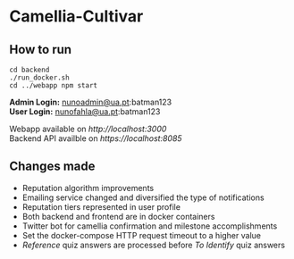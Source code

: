 # Camellia-Cultivar
## How to run
```
cd backend
./run_docker.sh
cd ../webapp npm start
```

**Admin Login:** nunoadmin@ua.pt:batman123  
**User Login:**  nunofahla@ua.pt:batman123

Webapp available on *http://localhost:3000*  
Backend API availble on *https://localhost:8085*

## Changes made
- Reputation algorithm improvements
- Emailing service changed and diversified the type of notifications
- Reputation tiers represented in user profile
- Both backend and frontend are in docker containers
- Twitter bot for camellia confirmation and milestone accomplishments
- Set the docker-compose HTTP request timeout to a higher value
- *Reference* quiz answers are processed before *To Identify* quiz answers